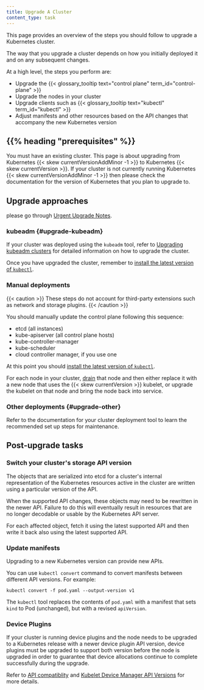 ```yaml
---
title: Upgrade A Cluster
content_type: task
---
```


<!-- overview -->
This page provides an overview of the steps you should follow to upgrade a
Kubernetes cluster.

The way that you upgrade a cluster depends on how you initially deployed it
and on any subsequent changes.

At a high level, the steps you perform are:

- Upgrade the {{< glossary_tooltip text="control plane" term_id="control-plane" >}}
- Upgrade the nodes in your cluster
- Upgrade clients such as {{< glossary_tooltip text="kubectl" term_id="kubectl" >}}
- Adjust manifests and other resources based on the API changes that accompany the
  new Kubernetes version

## {{% heading "prerequisites" %}}

You must have an existing cluster. This page is about upgrading from Kubernetes
{{< skew currentVersionAddMinor -1 >}} to Kubernetes {{< skew currentVersion >}}. If your cluster
is not currently running Kubernetes {{< skew currentVersionAddMinor -1 >}} then please check
the documentation for the version of Kubernetes that you plan to upgrade to.

## Upgrade approaches

please go through [Urgent Upgrade Notes](https://github.com/kubernetes/kubernetes/blob/master/CHANGELOG/CHANGELOG-1.24.md#urgent-upgrade-notes).

### kubeadm {#upgrade-kubeadm}

If your cluster was deployed using the `kubeadm` tool, refer to 
[Upgrading kubeadm clusters](/docs/tasks/administer-cluster/kubeadm/kubeadm-upgrade/)
for detailed information on how to upgrade the cluster.

Once you have upgraded the cluster, remember to
[install the latest version of `kubectl`](/docs/tasks/tools/).

### Manual deployments

{{< caution >}}
These steps do not account for third-party extensions such as network and storage
plugins.
{{< /caution >}}

You should manually update the control plane following this sequence:

- etcd (all instances)
- kube-apiserver (all control plane hosts)
- kube-controller-manager
- kube-scheduler
- cloud controller manager, if you use one

At this point you should
[install the latest version of `kubectl`](/docs/tasks/tools/).

For each node in your cluster, [drain](/docs/tasks/administer-cluster/safely-drain-node/)
that node and then either replace it with a new node that uses the {{< skew currentVersion >}}
kubelet, or upgrade the kubelet on that node and bring the node back into service.

### Other deployments {#upgrade-other}

Refer to the documentation for your cluster deployment tool to learn the recommended set
up steps for maintenance.

## Post-upgrade tasks

### Switch your cluster's storage API version

The objects that are serialized into etcd for a cluster's internal
representation of the Kubernetes resources active in the cluster are
written using a particular version of the API.

When the supported API changes, these objects may need to be rewritten
in the newer API. Failure to do this will eventually result in resources
that are no longer decodable or usable by the Kubernetes API server.

For each affected object, fetch it using the latest supported API and then
write it back also using the latest supported API.

### Update manifests

Upgrading to a new Kubernetes version can provide new APIs.

You can use `kubectl convert` command to convert manifests between different API versions.
For example:

```shell
kubectl convert -f pod.yaml --output-version v1
```

The `kubectl` tool replaces the contents of `pod.yaml` with a manifest that sets `kind` to
Pod (unchanged), but with a revised `apiVersion`.

### Device Plugins

If your cluster is running device plugins and the node needs to be upgraded to a Kubernetes
release with a newer device plugin API version, device plugins must be upgraded to support
both version before the node is upgraded in order to guarantee that device allocations
continue to complete successfully during the upgrade.

Refer to [API compatiblity](/docs/concepts/extend-kubernetes/compute-storage-net/device-plugins.md/#api-compatibility) and [Kubelet Device Manager API Versions](/docs/reference/node/device-plugin-api-versions.md) for more details.
